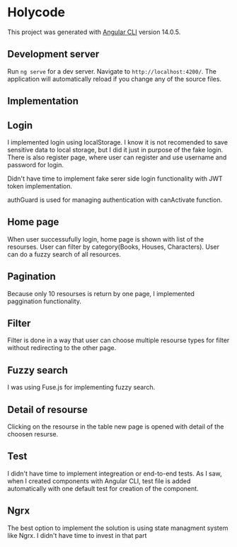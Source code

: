 # Holycode

This project was generated with [Angular CLI](https://github.com/angular/angular-cli) version 14.0.5.

## Development server

Run `ng serve` for a dev server. Navigate to `http://localhost:4200/`. The application will automatically reload if you change any of the source files.

## Implementation

## Login

I implemented login using localStorage. I know it is not recomended to save sensitive data to local storage, but I did it just in purpose of the fake login.
There is also register page, where user can register and use username and password for login.

Didn't have time to implement fake serer side login functionality with JWT token implementation.

authGuard is used for managing authentication with canActivate function.

## Home page

When user successufully login, home page is shown with list of the resourses. User can filter by category(Books, Houses, Characters). User can do a fuzzy search of all resources. 

## Pagination

Because only 10 resourses is return by one page, I implemented paggination functionality.

## Filter

Filter is done in a way that user can choose multiple resourse types for filter without redirecting to the other page.

## Fuzzy search

I was using Fuse.js for implementing fuzzy search. 

## Detail of resourse

Clicking on the resourse in the table new page is opened with detail of the choosen resurse.

## Test

I didn't have time to implement integreation or end-to-end tests. As I saw, when I created components with Angular CLI, test file is added automatically with one default test for creation of the component. 

## Ngrx

The best option to implement the solution is using state managment system like Ngrx. I didn't have time to invest in that part
